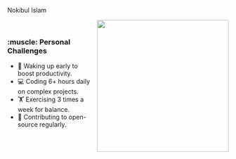 
Nokibul Islam

 
 
 <!-- Personal Challenges Section with Flex Layout -->
   <div > 
      <img align='right' src="https://my-portfolio-brown-nine-34.vercel.app/static/media/animation_500_lc2bfz78.72a973a6134ce972aed7.gif" width="300">
    </div>
<div align='left'>
    <!-- Personal Challenges Content -->
  <br/>
    <div style="flex: 1; padding-right: 20px;">
        <h3>:muscle: Personal Challenges</h3>
        <ul>
            <li>🌅 Waking up early to boost productivity.</li>
            <li>💻 Coding 6+ hours daily on complex projects.</li>
            <li>🏋️ Exercising 3 times a week for balance.</li> 
            <li>🎯 Contributing to open-source regularly.</li>
        </ul>
    </div> 
  
</div>
